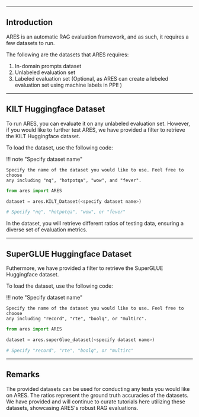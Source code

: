 <hr>

## Introduction 

ARES is an automatic RAG evaluation framework, and as such, it requires a few datasets to run. 

The following are the datasets that ARES requires:

1. In-domain prompts dataset
2. Unlabeled evaluation set
3. Labeled evaluation set (Optional, as ARES can create a lebeled evaluation set using machine labels in PPI! )

<hr>

## KILT Huggingface Dataset

To run ARES, you can evaluate it on any unlabeled evaluation set. However, if you would like to further test ARES, we have provided a filter to retrieve the KILT Huggingface dataset. 

To load the dataset, use the following code:

!!! note "Specify dataset name"

    Specify the name of the dataset you would like to use. Feel free to choose 
    any including "nq", "hotpotqa", "wow", and "fever". 

```python
from ares import ARES

dataset = ares.KILT_Dataset(<specify dataset name>)

# Specify "nq", "hotpotqa", "wow", or "fever"
```

In the dataset, you will retrieve different ratios of testing data, ensuring a diverse set of evaluation metrics. 

<hr>

## SuperGLUE Huggingface Dataset

Futhermore, we have provided a filter to retrieve the SuperGLUE Huggingface dataset. 

To load the dataset, use the following code:

!!! note "Specify dataset name"

    Specify the name of the dataset you would like to use. Feel free to choose 
    any including "record", "rte", "boolq", or "multirc".

```python
from ares import ARES

dataset = ares.superGlue_dataset(<specify dataset name>)

# Specify "record", "rte", "boolq", or "multirc"
```

<hr>

## Remarks

The provided datasets can be used for conducting any tests you would like on ARES. The ratios represent the ground truth accuracies of the datasets. We have provided and will continue to curate tutorials here utilizing these datasets, showcasing ARES's robust RAG evaluations. 



